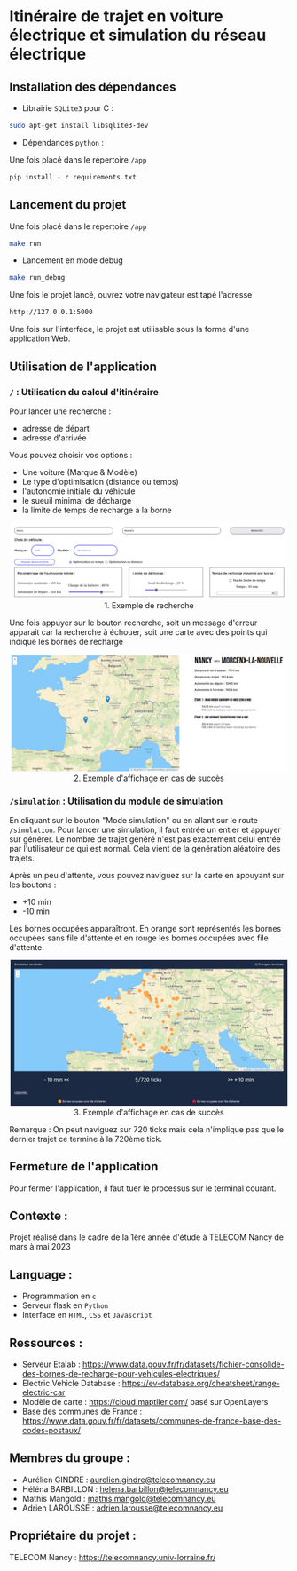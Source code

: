 # Itinéraire de trajet en voiture électrique et simulation du réseau électrique

## Installation des dépendances

- Librairie `SQLite3` pour C :

```bash
sudo apt-get install libsqlite3-dev
```

- Dépendances `python` :

Une fois placé dans le répertoire `/app`

```bash
pip install - r requirements.txt
```

## Lancement du projet

Une fois placé dans le répertoire `/app`

```bash
make run
```

- Lancement en mode debug
```bash
make run_debug
```

Une fois le projet lancé, ouvrez votre navigateur est tapé l'adresse
```bash
http://127.0.0.1:5000
``` 
Une fois sur l'interface, le projet est utilisable sous la forme d'une application Web.

## Utilisation de l'application
### `/` : Utilisation du calcul d'itinéraire
Pour lancer une recherche : 
- adresse de départ
- adresse d'arrivée

Vous pouvez choisir vos options : 
- Une voiture (Marque & Modèle)
- Le type d'optimisation (distance ou temps)
- l'autonomie initiale du véhicule
- le sueuil minimal de décharge
- la limite de temps de recharge à la borne

<p align="center">
<img src="app/data/readme/input_1.png" alt="Texte alternatif" width="500" height="auto" >
<br>
1. Exemple de recherche
</p>

Une fois appuyer sur le bouton recherche, soit un message d'erreur apparait car la recherche à échouer, soit une carte avec des points qui indique les bornes de recharge

<p align="center">
<img src="app/data/readme/res_1.png" alt="Texte alternatif" width="500" height="auto" >
<br>
2. Exemple d'affichage en cas de succès
</p>

### `/simulation` : Utilisation du module de simulation
En cliquant sur le bouton "Mode simulation" ou en allant sur le route `/simulation`.
Pour lancer une simulation, il faut entrée un entier et appuyer sur générer. 
Le nombre de trajet généré n'est pas exactement celui entrée par l'utilisateur ce qui est normal. Cela vient de la génération aléatoire des trajets.

Après un peu d'attente, vous pouvez naviguez sur la carte en appuyant sur les boutons :
- +10 min
- -10 min

Les bornes occupées apparaîtront. En orange sont représentés les bornes occupées sans file d'attente et en rouge les bornes occupées avec file d'attente.

<p align="center">
<img src="app/data/readme/output_3.png" alt="Texte alternatif" width="500" height="auto" >
<br>
3. Exemple d'affichage en cas de succès
</p>

Remarque : On peut naviguez sur 720 ticks mais cela n'implique pas que le dernier trajet ce termine à la 720ème tick.

## Fermeture de l'application
Pour fermer l'application, il faut tuer le processus sur le terminal courant.

## Contexte :

Projet réalisé dans le cadre de la 1ère année d'étude à TELECOM Nancy de mars à mai 2023

## Language :

- Programmation en `c`
- Serveur flask en `Python`
- Interface en `HTML`, `CSS` et `Javascript`

## Ressources :

- Serveur Etalab : https://www.data.gouv.fr/fr/datasets/fichier-consolide-des-bornes-de-recharge-pour-vehicules-electriques/
- Electric Vehicle Database : https://ev-database.org/cheatsheet/range-electric-car
- Modèle de carte : https://cloud.maptiler.com/ basé sur OpenLayers
- Base des communes de France : https://www.data.gouv.fr/fr/datasets/communes-de-france-base-des-codes-postaux/
## Membres du groupe :

- Aurélien GINDRE : aurelien.gindre@telecomnancy.eu
- Héléna BARBILLON : helena.barbillon@telecomnancy.eu
- Mathis Mangold : mathis.mangold@telecomnancy.eu
- Adrien LAROUSSE : adrien.larousse@telecomnancy.eu

## Propriétaire du projet :

TELECOM Nancy : https://telecomnancy.univ-lorraine.fr/
